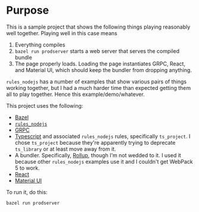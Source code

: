 # Purpose

This is a sample project that shows the following things playing reasonably well
together. Playing well in this case means

1. Everything compiles
1. `bazel run prodserver` starts a web server that serves the compiled bundle
1. The page properly loads. Loading the page instantiates GRPC, React, and Material
   UI, which should keep the bundler from dropping anything.

`rules_nodejs` has a number of examples that show various pairs of things working
together, but I had a much harder time than expected getting them all to play
together. Hence this example/demo/whatever.

This project uses the following:

*  [Bazel](https://bazel.build/)
*  [`rules_nodejs`](https://github.com/bazelbuild/rules_nodejs)
*  [GRPC](https://grpc.io/)
*  [Typescript](https://www.typescriptlang.org/) and associated `rules_nodejs`
   rules, specifically `ts_project`. I chose `ts_project` because they're
   apparently trying to deprecate `ts_library` or at least move away from it.
*  A bundler. Specifically, [Rollup](https://rollupjs.org/guide/en/), though I'm
   not wedded to it. I used it because other `rules_nodejs` examples use it and
   I couldn't get WebPack 5 to work.
*  [React](https://reactjs.org/)
*  [Material UI](https://material-ui.com/)

To run it, do this:

```shell
bazel run prodserver
```
